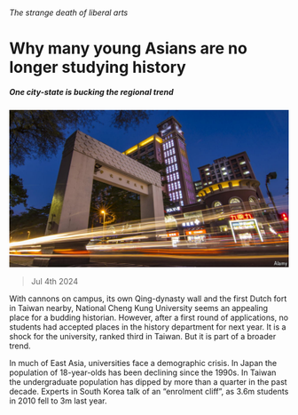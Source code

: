 ###### The strange death of liberal arts

# Why many young Asians are no longer studying history 

##### One city-state is bucking the regional trend 

![image](images/20240706_ASP505.jpg) 

> Jul 4th 2024 

With cannons on campus, its own Qing-dynasty wall and the first Dutch fort in Taiwan nearby, National Cheng Kung University seems an appealing place for a budding historian. However, after a first round of applications, no students had accepted places in the history department for next year. It is a shock for the university, ranked third in Taiwan. But it is part of a broader trend.

In much of East Asia, universities face a demographic crisis. In Japan the population of 18-year-olds has been declining since the 1990s. In Taiwan the undergraduate population has dipped by more than a quarter in the past decade. Experts in South Korea talk of an “enrolment cliff”, as 3.6m students in 2010 fell to 3m last year.

